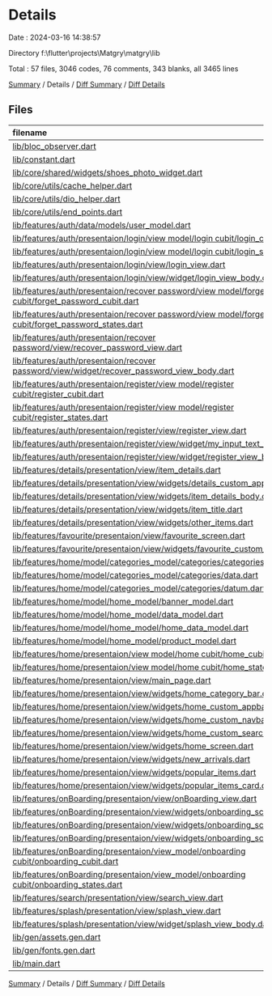 # Details

Date : 2024-03-16 14:38:57

Directory f:\\flutter\\projects\\Matgry\\matgry\\lib

Total : 57 files,  3046 codes, 76 comments, 343 blanks, all 3465 lines

[Summary](results.md) / Details / [Diff Summary](diff.md) / [Diff Details](diff-details.md)

## Files
| filename | language | code | comment | blank | total |
| :--- | :--- | ---: | ---: | ---: | ---: |
| [lib/bloc_observer.dart](/lib/bloc_observer.dart) | Dart | 23 | 0 | 5 | 28 |
| [lib/constant.dart](/lib/constant.dart) | Dart | 30 | 0 | 5 | 35 |
| [lib/core/shared/widgets/shoes_photo_widget.dart](/lib/core/shared/widgets/shoes_photo_widget.dart) | Dart | 25 | 1 | 5 | 31 |
| [lib/core/utils/cache_helper.dart](/lib/core/utils/cache_helper.dart) | Dart | 24 | 0 | 5 | 29 |
| [lib/core/utils/dio_helper.dart](/lib/core/utils/dio_helper.dart) | Dart | 33 | 1 | 6 | 40 |
| [lib/core/utils/end_points.dart](/lib/core/utils/end_points.dart) | Dart | 8 | 0 | 1 | 9 |
| [lib/features/auth/data/models/user_model.dart](/lib/features/auth/data/models/user_model.dart) | Dart | 33 | 1 | 5 | 39 |
| [lib/features/auth/presentaion/login/view model/login cubit/login_cubit.dart](/lib/features/auth/presentaion/login/view%20model/login%20cubit/login_cubit.dart) | Dart | 41 | 0 | 8 | 49 |
| [lib/features/auth/presentaion/login/view model/login cubit/login_states.dart](/lib/features/auth/presentaion/login/view%20model/login%20cubit/login_states.dart) | Dart | 15 | 0 | 11 | 26 |
| [lib/features/auth/presentaion/login/view/login_view.dart](/lib/features/auth/presentaion/login/view/login_view.dart) | Dart | 16 | 0 | 3 | 19 |
| [lib/features/auth/presentaion/login/view/widget/login_view_body.dart](/lib/features/auth/presentaion/login/view/widget/login_view_body.dart) | Dart | 180 | 0 | 5 | 185 |
| [lib/features/auth/presentaion/recover password/view model/forget password cubit/forget_password_cubit.dart](/lib/features/auth/presentaion/recover%20password/view%20model/forget%20password%20cubit/forget_password_cubit.dart) | Dart | 11 | 11 | 5 | 27 |
| [lib/features/auth/presentaion/recover password/view model/forget password cubit/forget_password_states.dart](/lib/features/auth/presentaion/recover%20password/view%20model/forget%20password%20cubit/forget_password_states.dart) | Dart | 7 | 0 | 5 | 12 |
| [lib/features/auth/presentaion/recover password/view/recover_password_view.dart](/lib/features/auth/presentaion/recover%20password/view/recover_password_view.dart) | Dart | 36 | 0 | 3 | 39 |
| [lib/features/auth/presentaion/recover password/view/widget/recover_password_view_body.dart](/lib/features/auth/presentaion/recover%20password/view/widget/recover_password_view_body.dart) | Dart | 162 | 0 | 6 | 168 |
| [lib/features/auth/presentaion/register/view model/register cubit/register_cubit.dart](/lib/features/auth/presentaion/register/view%20model/register%20cubit/register_cubit.dart) | Dart | 47 | 0 | 7 | 54 |
| [lib/features/auth/presentaion/register/view model/register cubit/register_states.dart](/lib/features/auth/presentaion/register/view%20model/register%20cubit/register_states.dart) | Dart | 21 | 0 | 15 | 36 |
| [lib/features/auth/presentaion/register/view/register_view.dart](/lib/features/auth/presentaion/register/view/register_view.dart) | Dart | 16 | 0 | 3 | 19 |
| [lib/features/auth/presentaion/register/view/widget/my_input_text_field.dart](/lib/features/auth/presentaion/register/view/widget/my_input_text_field.dart) | Dart | 80 | 0 | 5 | 85 |
| [lib/features/auth/presentaion/register/view/widget/register_view_body.dart](/lib/features/auth/presentaion/register/view/widget/register_view_body.dart) | Dart | 181 | 0 | 5 | 186 |
| [lib/features/details/presentation/view/item_details.dart](/lib/features/details/presentation/view/item_details.dart) | Dart | 16 | 0 | 3 | 19 |
| [lib/features/details/presentation/view/widgets/details_custom_appbar.dart](/lib/features/details/presentation/view/widgets/details_custom_appbar.dart) | Dart | 55 | 0 | 4 | 59 |
| [lib/features/details/presentation/view/widgets/item_details_body.dart](/lib/features/details/presentation/view/widgets/item_details_body.dart) | Dart | 130 | 1 | 9 | 140 |
| [lib/features/details/presentation/view/widgets/item_title.dart](/lib/features/details/presentation/view/widgets/item_title.dart) | Dart | 45 | 0 | 3 | 48 |
| [lib/features/details/presentation/view/widgets/other_items.dart](/lib/features/details/presentation/view/widgets/other_items.dart) | Dart | 51 | 0 | 5 | 56 |
| [lib/features/favourite/presentaion/view/favourite_screen.dart](/lib/features/favourite/presentaion/view/favourite_screen.dart) | Dart | 109 | 1 | 7 | 117 |
| [lib/features/favourite/presentaion/view/widgets/favourite_custom_appbar.dart](/lib/features/favourite/presentaion/view/widgets/favourite_custom_appbar.dart) | Dart | 55 | 0 | 4 | 59 |
| [lib/features/home/model/categories_model/categories/categories_model.dart](/lib/features/home/model/categories_model/categories/categories_model.dart) | Dart | 19 | 0 | 5 | 24 |
| [lib/features/home/model/categories_model/categories/data.dart](/lib/features/home/model/categories_model/categories/data.dart) | Dart | 15 | 0 | 5 | 20 |
| [lib/features/home/model/categories_model/categories/datum.dart](/lib/features/home/model/categories_model/categories/datum.dart) | Dart | 16 | 0 | 4 | 20 |
| [lib/features/home/model/home_model/banner_model.dart](/lib/features/home/model/home_model/banner_model.dart) | Dart | 8 | 0 | 2 | 10 |
| [lib/features/home/model/home_model/data_model.dart](/lib/features/home/model/home_model/data_model.dart) | Dart | 14 | 8 | 5 | 27 |
| [lib/features/home/model/home_model/home_data_model.dart](/lib/features/home/model/home_model/home_data_model.dart) | Dart | 12 | 0 | 3 | 15 |
| [lib/features/home/model/home_model/product_model.dart](/lib/features/home/model/home_model/product_model.dart) | Dart | 49 | 0 | 4 | 53 |
| [lib/features/home/presentaion/view model/home cubit/home_cubit.dart](/lib/features/home/presentaion/view%20model/home%20cubit/home_cubit.dart) | Dart | 63 | 0 | 10 | 73 |
| [lib/features/home/presentaion/view model/home cubit/home_states.dart](/lib/features/home/presentaion/view%20model/home%20cubit/home_states.dart) | Dart | 22 | 0 | 14 | 36 |
| [lib/features/home/presentaion/view/main_page.dart](/lib/features/home/presentaion/view/main_page.dart) | Dart | 27 | 0 | 4 | 31 |
| [lib/features/home/presentaion/view/widgets/home_category_bar.dart](/lib/features/home/presentaion/view/widgets/home_category_bar.dart) | Dart | 85 | 0 | 4 | 89 |
| [lib/features/home/presentaion/view/widgets/home_custom_appbar.dart](/lib/features/home/presentaion/view/widgets/home_custom_appbar.dart) | Dart | 63 | 0 | 3 | 66 |
| [lib/features/home/presentaion/view/widgets/home_custom_navbar.dart](/lib/features/home/presentaion/view/widgets/home_custom_navbar.dart) | Dart | 161 | 1 | 8 | 170 |
| [lib/features/home/presentaion/view/widgets/home_custom_search_bar.dart](/lib/features/home/presentaion/view/widgets/home_custom_search_bar.dart) | Dart | 88 | 0 | 4 | 92 |
| [lib/features/home/presentaion/view/widgets/home_screen.dart](/lib/features/home/presentaion/view/widgets/home_screen.dart) | Dart | 55 | 1 | 4 | 60 |
| [lib/features/home/presentaion/view/widgets/new_arrivals.dart](/lib/features/home/presentaion/view/widgets/new_arrivals.dart) | Dart | 81 | 0 | 4 | 85 |
| [lib/features/home/presentaion/view/widgets/popular_items.dart](/lib/features/home/presentaion/view/widgets/popular_items.dart) | Dart | 66 | 0 | 4 | 70 |
| [lib/features/home/presentaion/view/widgets/popular_items_card.dart](/lib/features/home/presentaion/view/widgets/popular_items_card.dart) | Dart | 148 | 2 | 9 | 159 |
| [lib/features/onBoarding/presentaion/view/onBoarding_view.dart](/lib/features/onBoarding/presentaion/view/onBoarding_view.dart) | Dart | 84 | 0 | 4 | 88 |
| [lib/features/onBoarding/presentaion/view/widgets/onboarding_screen_1.dart](/lib/features/onBoarding/presentaion/view/widgets/onboarding_screen_1.dart) | Dart | 69 | 0 | 3 | 72 |
| [lib/features/onBoarding/presentaion/view/widgets/onboarding_screen_2.dart](/lib/features/onBoarding/presentaion/view/widgets/onboarding_screen_2.dart) | Dart | 65 | 0 | 4 | 69 |
| [lib/features/onBoarding/presentaion/view/widgets/onboarding_screen_3.dart](/lib/features/onBoarding/presentaion/view/widgets/onboarding_screen_3.dart) | Dart | 59 | 0 | 4 | 63 |
| [lib/features/onBoarding/presentaion/view_model/onboarding cubit/onboarding_cubit.dart](/lib/features/onBoarding/presentaion/view_model/onboarding%20cubit/onboarding_cubit.dart) | Dart | 42 | 0 | 9 | 51 |
| [lib/features/onBoarding/presentaion/view_model/onboarding cubit/onboarding_states.dart](/lib/features/onBoarding/presentaion/view_model/onboarding%20cubit/onboarding_states.dart) | Dart | 3 | 0 | 3 | 6 |
| [lib/features/search/presentation/view/search_view.dart](/lib/features/search/presentation/view/search_view.dart) | Dart | 8 | 0 | 3 | 11 |
| [lib/features/splash/presentation/view/splash_view.dart](/lib/features/splash/presentation/view/splash_view.dart) | Dart | 10 | 0 | 2 | 12 |
| [lib/features/splash/presentation/view/widget/splash_view_body.dart](/lib/features/splash/presentation/view/widget/splash_view_body.dart) | Dart | 63 | 1 | 9 | 73 |
| [lib/gen/assets.gen.dart](/lib/gen/assets.gen.dart) | Dart | 158 | 38 | 48 | 244 |
| [lib/gen/fonts.gen.dart](/lib/gen/fonts.gen.dart) | Dart | 5 | 9 | 5 | 19 |
| [lib/main.dart](/lib/main.dart) | Dart | 38 | 0 | 5 | 43 |

[Summary](results.md) / Details / [Diff Summary](diff.md) / [Diff Details](diff-details.md)